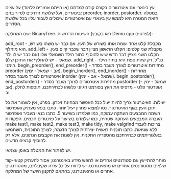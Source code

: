 עץ בינארי עם איטרטורים
בקורס קודם למדתם (או הייתם אמורים ללמוד) על עצים בינאריים, ועל שלושת הדרכים לסייר בהם: preorder, inorder, postorder. במטלה הזאת המטרה היא לממש עץ בינארי עם איטרטורים שיכולים לעבור עליו בכל שלושת הסדרים.

שם המחלקה: BinaryTree. השיטות הדרושות (ראו בקובץ Demo.cpp לפרטים):

add_root - מקבלת קלט אחד ושמה אותו בשורש של העץ. אם כבר יש משהו בשורש, הוא מוחלף.
add_left - מקבלת שני קלטים: הקלט הראשון מציין דבר שכבר קיים בעץ. הקלט השני מציין דבר חדש שיש להוסיף בתור הילד השמאלי שלו (אם כבר יש לו ילד שמאלי - יש להחליף את התוכן שלו).
add_right - כנ"ל, רק שהתוספת היא בתור הילד הימני.
begin_preorder(), end_preorder() - מחזירות איטרטורים לצורך מעבר בסדר preorder (אב - שמאל - ימין).
begin_inorder(), end_inorder() - מחזירות איטרטורים לצורך מעבר בסדר inorder (שמאל - אב - ימין).
begin_postorder(), end_postorder() - מחזירות איטרטורים לצורך מעבר בסדר postorder (שמאל - ימין - אב).
אופרטור פלט - מדפיס את העץ בפורמט הגיוני כלשהו לבחירתכם.
תוספות לחלק ב:

יעילות: האיטרטור צריך להיות יעיל ככל האפשר מבחינת זיכרון. בפרט, אין לשמור את כל תוכן העץ בגוף האיטרטור. נסו למצוא פתרון יעיל יותר.
כתבו בנאי מעתיק ואופרטור השמה המבצעים העתקה עמוקה, כמו שלמדנו בשיעור 5.
כתבו בנאי מעביר ואופרטור העברה המבצעים העתקה שטחית, כמו שלמדנו בשיעור על פוינטרים חכמים.
הפקודות make test1, make test2, make test3, make tidy, make valgrind צריכות לעבוד ללא שגיאות.
כתבו תוכנית ראשית יצירתית לצורך הדגמה; לצורך התוכנית, השתמשו באלגוריתמים לבחירתכם מהספריה התקנית.
אין לשנות את הקבצים הנתונים, אלא רק להוסיף קבצים חדשים.

יש לפתור את המטלה באופן עצמאי.

מותר להתייעץ עם סטודנטים אחרים או לחפש מידע באינטרנט; אסור להעתיק קטעי-קוד שלמים מסטודנטים אחרים או מהאינטרנט.
יש לדווח על כל עזרה שקיבלתם, מסטודנטים אחרים או מהאינטרנט, בהתאם לתקנון היושר של המחלקה.
